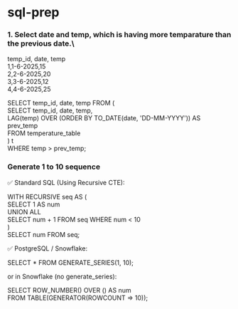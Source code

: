 # sql-prep


### 1. Select date and temp, which is having more temparature than the previous date.\
temp_id, date, temp\
1,1-6-2025,15\
2,2-6-2025,20\
3,3-6-2025,12\
4,4-6-2025,25

SELECT 
    temp_id,
    date,
    temp
FROM (\
    SELECT 
        temp_id,
        date,
        temp,\
        LAG(temp) OVER (ORDER BY TO_DATE(date, 'DD-MM-YYYY')) AS prev_temp\
    FROM temperature_table\
) t\
WHERE temp > prev_temp;


### Generate 1 to 10 sequence 


✅ Standard SQL (Using Recursive CTE):

WITH RECURSIVE seq AS (\
    SELECT 1 AS num\
    UNION ALL\
    SELECT num + 1 FROM seq WHERE num < 10\
)\
SELECT num FROM seq;

✅ PostgreSQL / Snowflake:

SELECT * FROM GENERATE_SERIES(1, 10);

or in Snowflake (no generate_series):

SELECT ROW_NUMBER() OVER () AS num\
FROM TABLE(GENERATOR(ROWCOUNT => 10));
